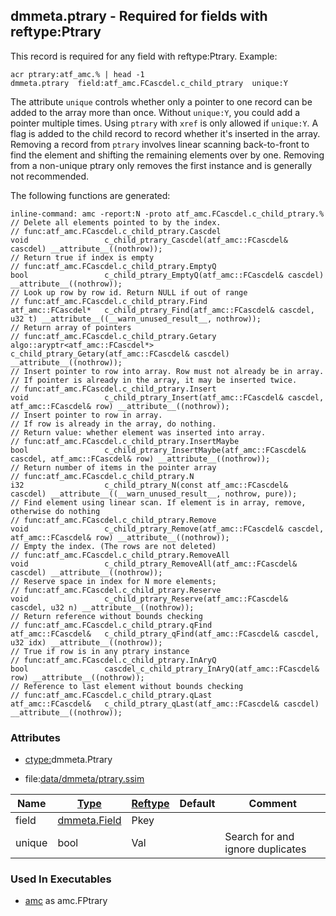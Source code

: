 ## dmmeta.ptrary - Required for fields with reftype:Ptrary
<a href="#dmmeta-ptrary"></a>

This record is required for any field with reftype:Ptrary.
Example:
```
acr ptrary:atf_amc.% | head -1
dmmeta.ptrary  field:atf_amc.FCascdel.c_child_ptrary  unique:Y
```

The attribute `unique` controls whether only a pointer to one record
can be added to the array more than once. Without `unique:Y`, you could add a pointer
multiple times. Using `ptrary` with `xref` is only allowed if `unique:Y`.
A flag is added to the child record to record whether it's inserted in the array.
Removing a record from `ptrary` involves linear scanning back-to-front to find the element
and shifting the remaining elements over by one. Removing from a non-unique
ptrary only removes the first instance and is generally not recommended.

The following functions are generated:
```
inline-command: amc -report:N -proto atf_amc.FCascdel.c_child_ptrary.%
// Delete all elements pointed to by the index.
// func:atf_amc.FCascdel.c_child_ptrary.Cascdel
void                 c_child_ptrary_Cascdel(atf_amc::FCascdel& cascdel) __attribute__((nothrow));
// Return true if index is empty
// func:atf_amc.FCascdel.c_child_ptrary.EmptyQ
bool                 c_child_ptrary_EmptyQ(atf_amc::FCascdel& cascdel) __attribute__((nothrow));
// Look up row by row id. Return NULL if out of range
// func:atf_amc.FCascdel.c_child_ptrary.Find
atf_amc::FCascdel*   c_child_ptrary_Find(atf_amc::FCascdel& cascdel, u32 t) __attribute__((__warn_unused_result__, nothrow));
// Return array of pointers
// func:atf_amc.FCascdel.c_child_ptrary.Getary
algo::aryptr<atf_amc::FCascdel*> c_child_ptrary_Getary(atf_amc::FCascdel& cascdel) __attribute__((nothrow));
// Insert pointer to row into array. Row must not already be in array.
// If pointer is already in the array, it may be inserted twice.
// func:atf_amc.FCascdel.c_child_ptrary.Insert
void                 c_child_ptrary_Insert(atf_amc::FCascdel& cascdel, atf_amc::FCascdel& row) __attribute__((nothrow));
// Insert pointer to row in array.
// If row is already in the array, do nothing.
// Return value: whether element was inserted into array.
// func:atf_amc.FCascdel.c_child_ptrary.InsertMaybe
bool                 c_child_ptrary_InsertMaybe(atf_amc::FCascdel& cascdel, atf_amc::FCascdel& row) __attribute__((nothrow));
// Return number of items in the pointer array
// func:atf_amc.FCascdel.c_child_ptrary.N
i32                  c_child_ptrary_N(const atf_amc::FCascdel& cascdel) __attribute__((__warn_unused_result__, nothrow, pure));
// Find element using linear scan. If element is in array, remove, otherwise do nothing
// func:atf_amc.FCascdel.c_child_ptrary.Remove
void                 c_child_ptrary_Remove(atf_amc::FCascdel& cascdel, atf_amc::FCascdel& row) __attribute__((nothrow));
// Empty the index. (The rows are not deleted)
// func:atf_amc.FCascdel.c_child_ptrary.RemoveAll
void                 c_child_ptrary_RemoveAll(atf_amc::FCascdel& cascdel) __attribute__((nothrow));
// Reserve space in index for N more elements;
// func:atf_amc.FCascdel.c_child_ptrary.Reserve
void                 c_child_ptrary_Reserve(atf_amc::FCascdel& cascdel, u32 n) __attribute__((nothrow));
// Return reference without bounds checking
// func:atf_amc.FCascdel.c_child_ptrary.qFind
atf_amc::FCascdel&   c_child_ptrary_qFind(atf_amc::FCascdel& cascdel, u32 idx) __attribute__((nothrow));
// True if row is in any ptrary instance
// func:atf_amc.FCascdel.c_child_ptrary.InAryQ
bool                 cascdel_c_child_ptrary_InAryQ(atf_amc::FCascdel& row) __attribute__((nothrow));
// Reference to last element without bounds checking
// func:atf_amc.FCascdel.c_child_ptrary.qLast
atf_amc::FCascdel&   c_child_ptrary_qLast(atf_amc::FCascdel& cascdel) __attribute__((nothrow));

```

### Attributes
<a href="#attributes"></a>
* [ctype:](/txt/ssimdb/dmmeta/ctype.md)dmmeta.Ptrary

* file:[data/dmmeta/ptrary.ssim](/data/dmmeta/ptrary.ssim)

|Name|[Type](/txt/ssimdb/dmmeta/ctype.md)|[Reftype](/txt/ssimdb/dmmeta/reftype.md)|Default|Comment|
|---|---|---|---|---|
|field|[dmmeta.Field](/txt/ssimdb/dmmeta/field.md)|Pkey|
|unique|bool|Val||Search for and ignore duplicates|

### Used In Executables
<a href="#used-in-executables"></a>
* [amc](/txt/exe/amc/README.md) as amc.FPtrary

